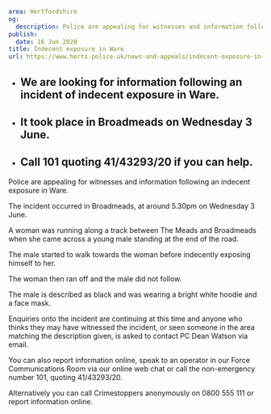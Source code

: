 ```yaml
area: Hertfordshire
og:
  description: Police are appealing for witnesses and information following an indecent exposure in Ware.
publish:
  date: 16 Jun 2020
title: Indecent exposure in Ware
url: https://www.herts.police.uk/news-and-appeals/indecent-exposure-in-ware-0216a
```

* ## We are looking for information following an incident of indecent exposure in Ware.

 * ## It took place in Broadmeads on Wednesday 3 June.

 * ## Call 101 quoting 41/43293/20 if you can help.

Police are appealing for witnesses and information following an indecent exposure in Ware.

The incident occurred in Broadmeads, at around 5.30pm on Wednesday 3 June.

A woman was running along a track between The Meads and Broadmeads when she came across a young male standing at the end of the road.

The male started to walk towards the woman before indecently exposing himself to her.

The woman then ran off and the male did not follow.

The male is described as black and was wearing a bright white hoodie and a face mask.

Enquiries onto the incident are continuing at this time and anyone who thinks they may have witnessed the incident, or seen someone in the area matching the description given, is asked to contact PC Dean Watson via email.

You can also report information online, speak to an operator in our Force Communications Room via our online web chat or call the non-emergency number 101, quoting 41/43293/20.

Alternatively you can call Crimestoppers anonymously on 0800 555 111 or report information online.
